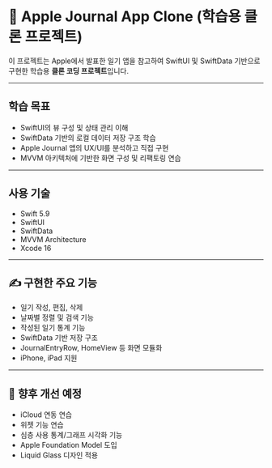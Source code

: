 # 📔 Apple Journal App Clone (학습용 클론 프로젝트)

이 프로젝트는 Apple에서 발표한 일기 앱을 참고하여 SwiftUI 및 SwiftData 기반으로 구현한 학습용 **클론 코딩 프로젝트**입니다.

---

## 학습 목표

- SwiftUI의 뷰 구성 및 상태 관리 이해
- SwiftData 기반의 로컬 데이터 저장 구조 학습
- Apple Journal 앱의 UX/UI를 분석하고 직접 구현
- MVVM 아키텍처에 기반한 화면 구성 및 리팩토링 연습

---

##  사용 기술

- Swift 5.9
- SwiftUI
- SwiftData
- MVVM Architecture
- Xcode 16

---

## ✍️ 구현한 주요 기능

- 일기 작성, 편집, 삭제
- 날짜별 정렬 및 검색 기능
- 작성된 일기 통계 기능
- SwiftData 기반 저장 구조
- JournalEntryRow, HomeView 등 화면 모듈화
- iPhone, iPad 지원

---

## 💬 향후 개선 예정

- iCloud 연동 연습
- 위젯 기능 연습
- 심층 사용 통계/그래프 시각화 기능
- Apple Foundation Model 도입
- Liquid Glass 디자인 적용
